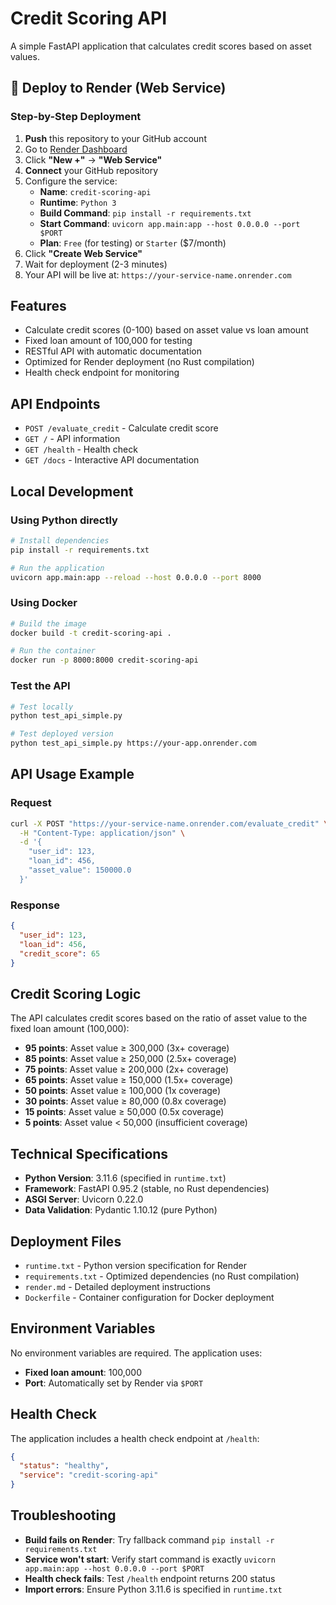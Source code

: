 # Credit Scoring API

A simple FastAPI application that calculates credit scores based on asset values.

## 🚀 Deploy to Render (Web Service)

### Step-by-Step Deployment
1. **Push** this repository to your GitHub account
2. Go to [Render Dashboard](https://dashboard.render.com)
3. Click **"New +"** → **"Web Service"**
4. **Connect** your GitHub repository
5. Configure the service:
   - **Name**: `credit-scoring-api`
   - **Runtime**: `Python 3`
   - **Build Command**: `pip install -r requirements.txt`
   - **Start Command**: `uvicorn app.main:app --host 0.0.0.0 --port $PORT`
   - **Plan**: `Free` (for testing) or `Starter` ($7/month)
6. Click **"Create Web Service"**
7. Wait for deployment (2-3 minutes)
8. Your API will be live at: `https://your-service-name.onrender.com`

## Features

- Calculate credit scores (0-100) based on asset value vs loan amount
- Fixed loan amount of 100,000 for testing
- RESTful API with automatic documentation
- Optimized for Render deployment (no Rust compilation)
- Health check endpoint for monitoring

## API Endpoints

- `POST /evaluate_credit` - Calculate credit score
- `GET /` - API information
- `GET /health` - Health check
- `GET /docs` - Interactive API documentation

## Local Development

### Using Python directly
```bash
# Install dependencies
pip install -r requirements.txt

# Run the application
uvicorn app.main:app --reload --host 0.0.0.0 --port 8000
```

### Using Docker
```bash
# Build the image
docker build -t credit-scoring-api .

# Run the container
docker run -p 8000:8000 credit-scoring-api
```

### Test the API
```bash
# Test locally
python test_api_simple.py

# Test deployed version
python test_api_simple.py https://your-app.onrender.com
```

## API Usage Example

### Request
```bash
curl -X POST "https://your-service-name.onrender.com/evaluate_credit" \
  -H "Content-Type: application/json" \
  -d '{
    "user_id": 123,
    "loan_id": 456,
    "asset_value": 150000.0
  }'
```

### Response
```json
{
  "user_id": 123,
  "loan_id": 456,
  "credit_score": 65
}
```

## Credit Scoring Logic

The API calculates credit scores based on the ratio of asset value to the fixed loan amount (100,000):

- **95 points**: Asset value ≥ 300,000 (3x+ coverage)
- **85 points**: Asset value ≥ 250,000 (2.5x+ coverage)
- **75 points**: Asset value ≥ 200,000 (2x+ coverage)
- **65 points**: Asset value ≥ 150,000 (1.5x+ coverage)
- **50 points**: Asset value ≥ 100,000 (1x coverage)
- **30 points**: Asset value ≥ 80,000 (0.8x coverage)
- **15 points**: Asset value ≥ 50,000 (0.5x coverage)
- **5 points**: Asset value < 50,000 (insufficient coverage)

## Technical Specifications

- **Python Version**: 3.11.6 (specified in `runtime.txt`)
- **Framework**: FastAPI 0.95.2 (stable, no Rust dependencies)
- **ASGI Server**: Uvicorn 0.22.0
- **Data Validation**: Pydantic 1.10.12 (pure Python)

## Deployment Files

- `runtime.txt` - Python version specification for Render
- `requirements.txt` - Optimized dependencies (no Rust compilation)
- `render.md` - Detailed deployment instructions
- `Dockerfile` - Container configuration for Docker deployment

## Environment Variables

No environment variables are required. The application uses:
- **Fixed loan amount**: 100,000
- **Port**: Automatically set by Render via `$PORT`

## Health Check

The application includes a health check endpoint at `/health`:
```json
{
  "status": "healthy",
  "service": "credit-scoring-api"
}
```

## Troubleshooting

- **Build fails on Render**: Try fallback command `pip install -r requirements.txt`
- **Service won't start**: Verify start command is exactly `uvicorn app.main:app --host 0.0.0.0 --port $PORT`
- **Health check fails**: Test `/health` endpoint returns 200 status
- **Import errors**: Ensure Python 3.11.6 is specified in `runtime.txt`